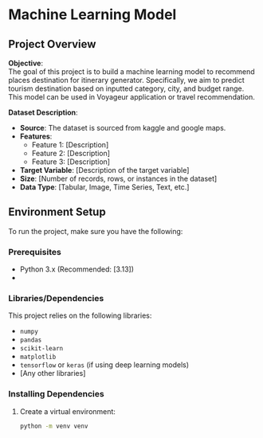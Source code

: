 # Machine Learning Model

## Project Overview

**Objective**:  
The goal of this project is to build a machine learning model to recommend places destination for itinerary generator. 
Specifically, we aim to predict tourism destination based on inputted category, city, and budget range. This model can be used in Voyageur application or travel recommendation.

**Dataset Description**:  
- **Source**: The dataset is sourced from kaggle and google maps.
- **Features**:  
  - Feature 1: [Description]  
  - Feature 2: [Description]  
  - Feature 3: [Description]  
- **Target Variable**: [Description of the target variable]
- **Size**: [Number of records, rows, or instances in the dataset]
- **Data Type**: [Tabular, Image, Time Series, Text, etc.]

## Environment Setup

To run the project, make sure you have the following:

### Prerequisites
- Python 3.x (Recommended: [3.13])
- 

### Libraries/Dependencies
This project relies on the following libraries:
- `numpy`
- `pandas`
- `scikit-learn`
- `matplotlib`
- `tensorflow` or `keras` (if using deep learning models)
- [Any other libraries]

### Installing Dependencies
1. Create a virtual environment:
   ```bash
   python -m venv venv
